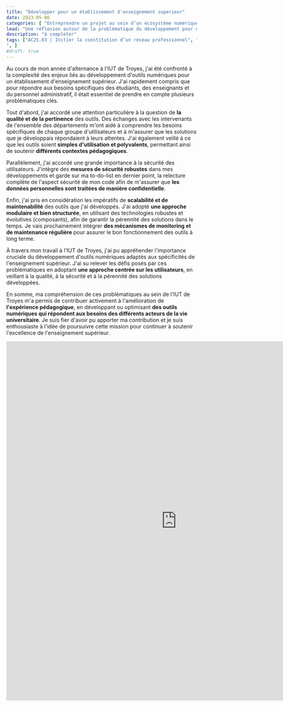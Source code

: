```yaml
---
title: "Développer pour un établissement d'enseignement superieur"
date: 2023-05-06
categories: [ "Entreprendre un projet au sein d’un écosystème numérique", "Co-concevoir une réponse stratégique" ]
lead: "Une réflexion autour de la problématique du développement pour un établissement d'enseignement supérieur."
description: "à compléter"
tags: ["AC25.03 | Initier la constitution d’un réseau professionnel", "AC25.04 | Collaborer au sein des organisations", "AC25.05 | Maitriser les codes des productions écrites et orales professionnelles
", ]
#draft: true
---
```


Au cours de mon année d'alternance à l'IUT de Troyes, j'ai été confronté à la complexité des enjeux liés au développement d'outils numériques pour un établissement d'enseignement supérieur. J'ai rapidement compris que pour répondre aux besoins spécifiques des étudiants, des enseignants et du personnel administratif, il était essentiel de prendre en compte plusieurs problématiques clés.

Tout d'abord, j'ai accordé une attention particulière à la question de **la qualité et de la pertinence** des outils. Des échanges avec les intervenants de l'ensemble des départements m'ont aidé à comprendre les besoins spécifiques de chaque groupe d'utilisateurs et à m'assurer que les solutions que je développais répondaient à leurs attentes. J'ai également veillé à ce que les outils soient **simples d'utilisation et polyvalents**, permettant ainsi de soutenir **différents contextes pédagogiques**.

Parallèlement, j'ai accordé une grande importance à la sécurité des utilisateurs. J'intègre des **mesures de sécurité robustes** dans mes développements et garde sur ma to-do-list en dernier point, la relecture complète de l'aspect sécurité de mon code afin de m'assurer que **les données personnelles sont traitées de manière confidentielle**.

Enfin, j'ai pris en considération les impératifs de **scalabilité et de maintenabilité** des outils que j'ai développés. J'ai adopté **une approche modulaire et bien structurée**, en utilisant des technologies robustes et évolutives (composants), afin de garantir la pérennité des solutions dans le temps. Je vais prochainement intégrer **des mécanismes de monitoring et de maintenance régulière** pour assurer le bon fonctionnement des outils à long terme.

À travers mon travail à l'IUT de Troyes, j'ai pu appréhender l'importance cruciale du développement d'outils numériques adaptés aux spécificités de l'enseignement supérieur. J'ai su relever les défis posés par ces problématiques en adoptant **une approche centrée sur les utilisateurs**, en veillant à la qualité, à la sécurité et à la pérennité des solutions développées.

En somme, ma compréhension de ces problématiques au sein de l'IUT de Troyes m'a permis de contribuer activement à l'amélioration de **l'expérience pédagogique**, en développant ou optimisant **des outils numériques qui répondent aux besoins des différents acteurs de la vie universitaire**. Je suis fier d'avoir pu apporter ma contribution et je suis enthousiaste à l'idée de poursuivre cette mission pour continuer à soutenir l'excellence de l'enseignement supérieur.

<iframe src="https://www.linkedin.com/embed/feed/update/urn:li:share:7009858408652636160" height="950" width="900" frameborder="0" allowfullscreen="" title="Post intégré"></iframe>
